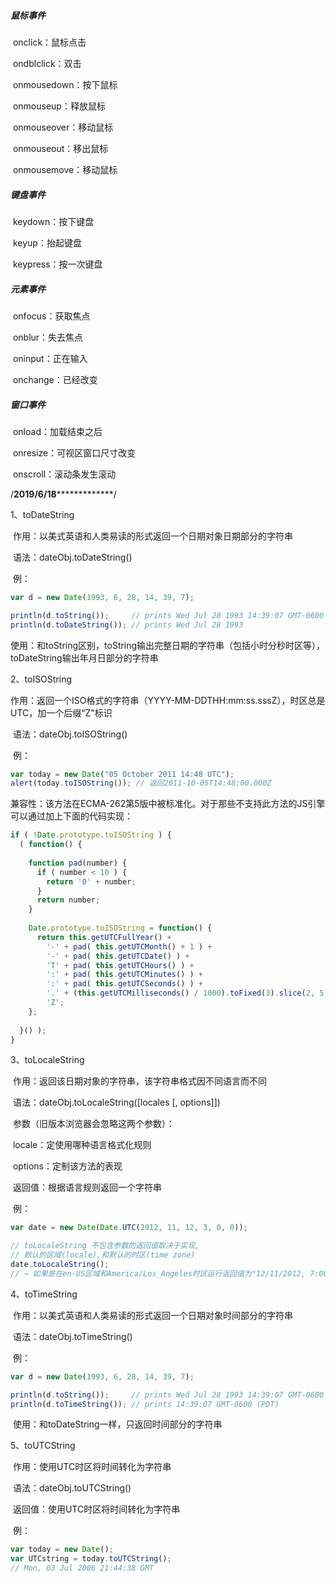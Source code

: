 ##### 鼠标事件

​	onclick：鼠标点击

​	ondblclick：双击

​	onmousedown：按下鼠标

​	onmouseup：释放鼠标

​	onmouseover：移动鼠标

​	onmouseout：移出鼠标

​	onmousemove：移动鼠标

##### 键盘事件

​	keydown：按下键盘

​	keyup：抬起键盘

​	keypress：按一次键盘

##### 元素事件

​	onfocus：获取焦点

​	onblur：失去焦点

​	oninput：正在输入

​	onchange：已经改变

##### 窗口事件

​	onload：加载结束之后

​	onresize：可视区窗口尺寸改变

​	onscroll：滚动条发生滚动



/************************************************2019/6/18*************************************************************/

1、toDateString

​	作用：以美式英语和人类易读的形式返回一个日期对象日期部分的字符串

​	语法：dateObj.toDateString()

​	例：

```js
var d = new Date(1993, 6, 28, 14, 39, 7);

println(d.toString());     // prints Wed Jul 28 1993 14:39:07 GMT-0600 (PDT)
println(d.toDateString()); // prints Wed Jul 28 1993
```

​	使用：和toString区别，toString输出完整日期的字符串（包括小时分秒时区等），toDateString输出年月日部分的字符串

2、toISOString

​	作用：返回一个ISO格式的字符串（YYYY-MM-DDTHH:mm:ss.sssZ），时区总是UTC，加一个后缀“Z"标识

​	语法：dateObj.toISOString()

​	例：

```js
var today = new Date("05 October 2011 14:48 UTC");
alert(today.toISOString()); // 返回2011-10-05T14:48:00.000Z
```

​	兼容性：该方法在ECMA-262第5版中被标准化。对于那些不支持此方法的JS引擎可以通过加上下面的代码实现：

```js
if ( !Date.prototype.toISOString ) {
  ( function() {
    
    function pad(number) {
      if ( number < 10 ) {
        return '0' + number;
      }
      return number;
    }
 
    Date.prototype.toISOString = function() {
      return this.getUTCFullYear() +
        '-' + pad( this.getUTCMonth() + 1 ) +
        '-' + pad( this.getUTCDate() ) +
        'T' + pad( this.getUTCHours() ) +
        ':' + pad( this.getUTCMinutes() ) +
        ':' + pad( this.getUTCSeconds() ) +
        '.' + (this.getUTCMilliseconds() / 1000).toFixed(3).slice(2, 5) +
        'Z';
    };
  
  }() );
}
```

3、toLocaleString

​	作用：返回该日期对象的字符串，该字符串格式因不同语言而不同

​	语法：dateObj.toLocaleString([locales [, options]])

​	参数（旧版本浏览器会忽略这两个参数）：

​		locale：定使用哪种语言格式化规则

​		options：定制该方法的表现

​	返回值：根据语言规则返回一个字符串

​	例：

```js
var date = new Date(Date.UTC(2012, 11, 12, 3, 0, 0));

// toLocaleString 不包含参数的返回值取决于实现,
// 默认的区域(locale),和默认的时区(time zone)
date.toLocaleString();
// → 如果是在en-US区域和America/Los_Angeles时区运行返回值为"12/11/2012, 7:00:00 PM"
```

4、toTimeString

​	作用：以美式英语和人类易读的形式返回一个日期对象时间部分的字符串

​	语法：dateObj.toTimeString()

​	例：

```js
var d = new Date(1993, 6, 28, 14, 39, 7);

println(d.toString());     // prints Wed Jul 28 1993 14:39:07 GMT-0600 (PDT)
println(d.toTimeString()); // prints 14:39:07 GMT-0600 (PDT)
```

​	使用：和toDateString一样，只返回时间部分的字符串

5、toUTCString

​	作用：使用UTC时区将时间转化为字符串

​	语法：dateObj.toUTCString()

​	返回值：使用UTC时区将时间转化为字符串

​	例：

```js
var today = new Date();
var UTCstring = today.toUTCString();
// Mon, 03 Jul 2006 21:44:38 GMT
```

